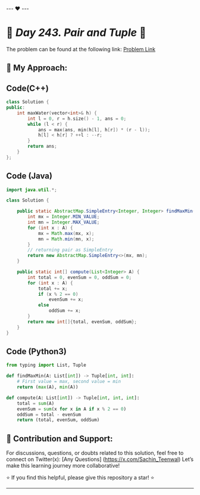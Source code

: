 --- ❤️ ---

# 🚀 _Day 243. Pair and Tuple_ 🧠


The problem can be found at the following link: [Problem Link](https://www.interviewbit.com/problems/pair-and-tuple/)

## 🎯 **My Approach:**


## Code(C++)
```cpp
class Solution {
public:
    int maxWater(vector<int>& h) {
        int l = 0, r = h.size() - 1, ans = 0;
        while (l < r) {
            ans = max(ans, min(h[l], h[r]) * (r - l));
            h[l] < h[r] ? ++l : --r;
        }
        return ans;
    }
};
```

## Code (Java)

```java
import java.util.*;

class Solution {

    public static AbstractMap.SimpleEntry<Integer, Integer> findMaxMin(List<Integer> A) {
        int mx = Integer.MIN_VALUE;
        int mn = Integer.MAX_VALUE;
        for (int x : A) {
            mx = Math.max(mx, x);
            mn = Math.min(mn, x);
        }
        // returning pair as SimpleEntry
        return new AbstractMap.SimpleEntry<>(mx, mn);
    }

    public static int[] compute(List<Integer> A) {
        int total = 0, evenSum = 0, oddSum = 0;
        for (int x : A) {
            total += x;
            if (x % 2 == 0)
                evenSum += x;
            else
                oddSum += x;
        }
        return new int[]{total, evenSum, oddSum};
    }
}

```

## Code (Python3)

```python
from typing import List, Tuple

def findMaxMin(A: List[int]) -> Tuple[int, int]:
    # First value = max, second value = min
    return (max(A), min(A))

def compute(A: List[int]) -> Tuple[int, int, int]:
    total = sum(A)
    evenSum = sum(x for x in A if x % 2 == 0)
    oddSum = total - evenSum
    return (total, evenSum, oddSum)

```



## 🎯 **Contribution and Support:**

For discussions, questions, or doubts related to this solution, feel free to connect on Twitter(x): [Any Questions] (https://x.com/Sachin_Teenwal) Let’s make this learning journey more collaborative!

⭐ If you find this helpful, please give this repository a star! ⭐

---
